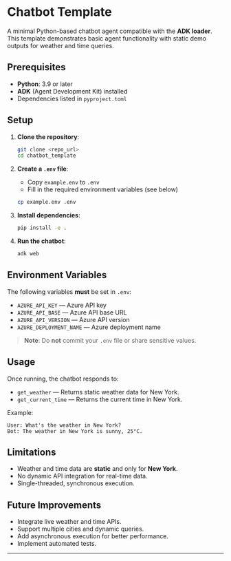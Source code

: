 # Chatbot Template

A minimal Python-based chatbot agent compatible with the **ADK loader**.  
This template demonstrates basic agent functionality with static demo outputs for weather and time queries.

## Prerequisites

- **Python**: 3.9 or later
- **ADK** (Agent Development Kit) installed
- Dependencies listed in `pyproject.toml`

## Setup

1. **Clone the repository**:
   ```bash
   git clone <repo_url>
   cd chatbot_template
   ```

2. **Create a `.env` file**:
   - Copy `example.env` to `.env`
   - Fill in the required environment variables (see below)
   ```bash
   cp example.env .env
   ```

3. **Install dependencies**:
   ```bash
   pip install -e .
   ```

4. **Run the chatbot**:
   ```bash
   adk web
   ```

## Environment Variables

The following variables **must** be set in `.env`:

- `AZURE_API_KEY` — Azure API key
- `AZURE_API_BASE` — Azure API base URL
- `AZURE_API_VERSION` — Azure API version
- `AZURE_DEPLOYMENT_NAME` — Azure deployment name

> **Note**: Do **not** commit your `.env` file or share sensitive values.

## Usage

Once running, the chatbot responds to:
- `get_weather` — Returns static weather data for New York.
- `get_current_time` — Returns the current time in New York.

Example:
```plaintext
User: What's the weather in New York?
Bot: The weather in New York is sunny, 25°C.
```

## Limitations

- Weather and time data are **static** and only for **New York**.
- No dynamic API integration for real-time data.
- Single-threaded, synchronous execution.

## Future Improvements

- Integrate live weather and time APIs.
- Support multiple cities and dynamic queries.
- Add asynchronous execution for better performance.
- Implement automated tests.

---